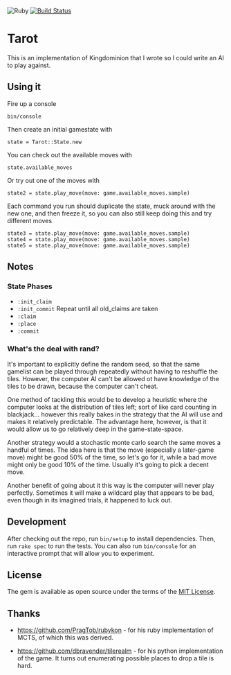 ![Ruby](https://github.com/philihp/tarot/workflows/Ruby/badge.svg)
[![Build Status](https://travis-ci.com/philihp/tarot.svg?branch=master)](https://travis-ci.com/philihp/tarot)

# Tarot

This is an implementation of Kingdominion that I wrote so I could write an AI to play against.

## Using it

Fire up a console

    bin/console
    
Then create an initial gamestate with

    state = Tarot::State.new
    
You can check out the available moves with

    state.available_moves
    
Or try out one of the moves with

    state2 = state.play_move(move: game.available_moves.sample)
    
Each command you run should duplicate the state, muck around with the new one, and then freeze it,
so you can also still keep doing this and try different moves

    state3 = state.play_move(move: game.available_moves.sample)
    state4 = state.play_move(move: game.available_moves.sample)
    state5 = state.play_move(move: game.available_moves.sample) 

## Notes

### State Phases

* `:init_claim`
* `:init_commit`
Repeat until all old_claims are taken
* `:claim`
* `:place`
* `:commit`

### What's the deal with rand?

It's important to explicitly define the random seed, so that the same gamelist can be played through
repeatedly without having to reshuffle the tiles. However, the computer AI can't be allowed ot have
knowledge of the tiles to be drawn, because the computer can't cheat.

One method of tackling this would be to develop a heuristic where the computer looks at the
distribution of tiles left; sort of like card counting in blackjack... however this really bakes in
the strategy that the AI will use and makes it relatively predictable. The advantage here, however,
is that it would allow us to go relatively deep in the game-state-space.

Another strategy would a stochastic monte carlo search the same moves a handful of times. The idea
here is that the move (especially a later-game move) might be good 50% of the time, so let's go for
it, while a bad move might only be good 10% of the time. Usually it's going to pick a decent move.

Another benefit of going about it this way is the computer will never play perfectly. Sometimes it
will make a wildcard play that appears to be bad, even though in its imagined trials, it happened
to luck out.  

## Development

After checking out the repo, run `bin/setup` to install dependencies. Then, run `rake spec` to run the tests. You can also run `bin/console` for an interactive prompt that will allow you to experiment.

## License

The gem is available as open source under the terms of the [MIT License](http://opensource.org/licenses/MIT).

## Thanks

* https://github.com/PragTob/rubykon - for his ruby implementation of MCTS, of which this was derived. 

* https://github.com/dbravender/tilerealm - for his python implementation of the game. It turns out enumerating possible places to drop a tile is hard.

